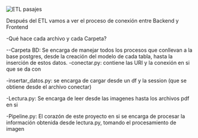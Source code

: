 ![ETL pasajes](https://ibb.co/G29XycQ)

Después del ETL vamos a ver el proceso de conexión entre Backend y Frontend

-Qué hace cada archivo y cada Carpeta?

--Carpeta BD:
Se encarga de manejar todos los procesos que conllevan a la base postgres, desde la creación del modelo de cada tabla, hasta la inserción de estos datos.
-conectar.py:
contiene las URI y la conexión en si que se da con

-insertar_datos.py:
se encarga de cargar desde un df y la session (que se obtiene desde el archivo conectar)

-Lectura.py:
Se encarga de leer desde las imagenes hasta los archivos pdf en si

-Pipeline.py:
El corazón de este proyecto en si se encarga de procesar la información obtenida desde lectura.py, tomando el procesamiento de imagen
